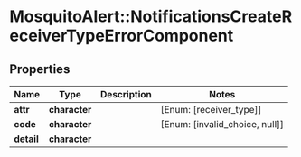# MosquitoAlert::NotificationsCreateReceiverTypeErrorComponent


## Properties
Name | Type | Description | Notes
------------ | ------------- | ------------- | -------------
**attr** | **character** |  | [Enum: [receiver_type]] 
**code** | **character** |  | [Enum: [invalid_choice, null]] 
**detail** | **character** |  | 


